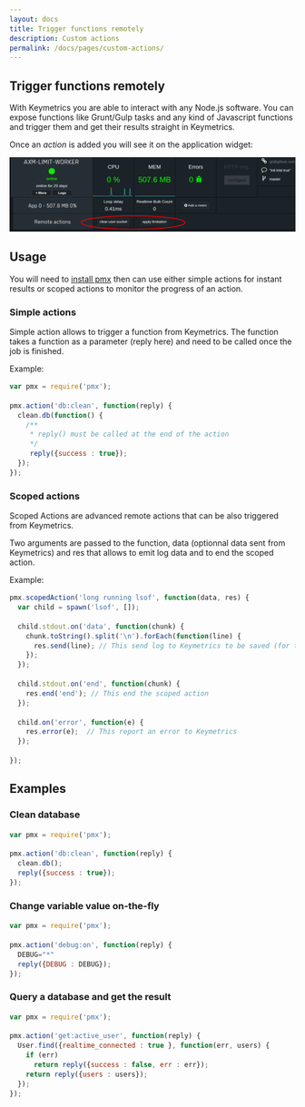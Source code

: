 ```yaml
---
layout: docs
title: Trigger functions remotely
description: Custom actions
permalink: /docs/pages/custom-actions/
---
```


## Trigger functions remotely

With Keymetrics you are able to interact with any Node.js software. You can expose functions like Grunt/Gulp tasks and any kind of Javascript functions and trigger them and get their results straight in Keymetrics.

Once an *action* is added you will see it on the application widget:

<img src="/images/custom-actions.png" alt="Custom actions"/>

## Usage

You will need to [install pmx](/docs/usage/install-pmx/) then can use either simple actions for instant results or scoped actions to monitor the progress of an action.

### Simple actions

Simple action allows to trigger a function from Keymetrics. The function takes a function as a parameter (reply here) and need to be called once the job is finished.

Example:

```javascript
var pmx = require('pmx');

pmx.action('db:clean', function(reply) {
  clean.db(function() {
    /**
     * reply() must be called at the end of the action
     */
     reply({success : true});
  });
});
```

### Scoped actions

Scoped Actions are advanced remote actions that can be also triggered from Keymetrics.

Two arguments are passed to the function, data (optionnal data sent from Keymetrics) and res that allows to emit log data and to end the scoped action.

Example:

```javascript
pmx.scopedAction('long running lsof', function(data, res) {
  var child = spawn('lsof', []);

  child.stdout.on('data', function(chunk) {
    chunk.toString().split('\n').forEach(function(line) {
      res.send(line); // This send log to Keymetrics to be saved (for tracking)
    });
  });

  child.stdout.on('end', function(chunk) {
    res.end('end'); // This end the scoped action
  });

  child.on('error', function(e) {
    res.error(e);  // This report an error to Keymetrics
  });

});
```

## Examples

### Clean database

```javascript
var pmx = require('pmx');

pmx.action('db:clean', function(reply) {
  clean.db();
  reply({success : true});
});
```

### Change variable value on-the-fly

```javascript
var pmx = require('pmx');

pmx.action('debug:on', function(reply) {
  DEBUG="*"
  reply({DEBUG : DEBUG});
});
```

### Query a database and get the result

```javascript
var pmx = require('pmx');

pmx.action('get:active_user', function(reply) {
  User.find({realtime_connected : true }, function(err, users) {
    if (err)
      return reply({success : false, err : err});
    return reply({users : users});
  });
});
```

